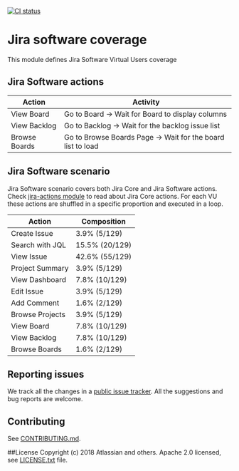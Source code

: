 [![CI status](https://github.com/atlassian/jira-actions/workflows/CI/badge.svg)](https://github.com/atlassian/jira-actions/actions?query=branch%3Amaster+workflow%3ACI)

# Jira software coverage

This module defines Jira Software Virtual Users coverage

## Jira Software actions

Action              | Activity              |
------------------- | ----------------------
View Board          | Go to Board → Wait for Board to display columns
View Backlog        | Go to Backlog → Wait for the backlog issue list
Browse Boards       | Go to Browse Boards Page → Wait for the board list to load

## Jira Software scenario

Jira Software scenario covers both Jira Core and Jira Software actions. 
Check [jira-actions module](https://bitbucket.org/atlassian/jira-actions/src/master/README.md) 
to read about Jira Core actions. For each VU these actions are shuffled in a specific proportion and executed in a loop.

Action              | Composition              |
------------------- | ----------------------
Create Issue        | 3.9% (5/129)
Search with JQL     | 15.5% (20/129)
View Issue          | 42.6% (55/129)
Project Summary     | 3.9% (5/129)
View Dashboard      | 7.8% (10/129)
Edit Issue          | 3.9% (5/129)
Add Comment         | 1.6% (2/129)
Browse Projects     | 3.9% (5/129)
View Board          | 7.8% (10/129)
View Backlog        | 7.8% (10/129)
Browse Boards       | 1.6% (2/129)

## Reporting issues

We track all the changes in a [public issue tracker](https://ecosystem.atlassian.net/secure/RapidBoard.jspa?rapidView=457&projectKey=JPERF).
All the suggestions and bug reports are welcome.

## Contributing

See [CONTRIBUTING.md](CONTRIBUTING.md).

##License
Copyright (c) 2018 Atlassian and others.
Apache 2.0 licensed, see [LICENSE.txt](LICENSE.txt) file.